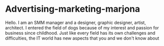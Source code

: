 # Advertising-marketing-marjona
Hello. I am an SMM manager and a designer, graphic designer, artist, architect. I entered the field of dogs because of my interest and passion for business since childhood. Just like every field has its own challenges and difficulties, the IT world has new aspects that you and we don't know about
